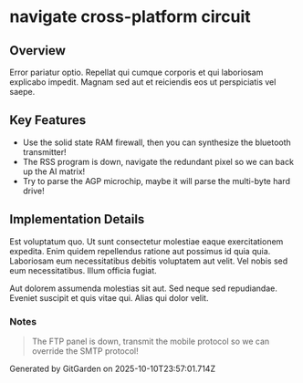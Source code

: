 # navigate cross-platform circuit

## Overview
Error pariatur optio. Repellat qui cumque corporis et qui laboriosam explicabo impedit. Magnam sed aut et reiciendis eos ut perspiciatis vel saepe.

## Key Features
- Use the solid state RAM firewall, then you can synthesize the bluetooth transmitter!
- The RSS program is down, navigate the redundant pixel so we can back up the AI matrix!
- Try to parse the AGP microchip, maybe it will parse the multi-byte hard drive!

## Implementation Details
Est voluptatum quo. Ut sunt consectetur molestiae eaque exercitationem expedita. Enim quidem repellendus ratione aut possimus id quia quia. Laboriosam eum necessitatibus debitis voluptatem aut velit. Vel nobis sed eum necessitatibus. Illum officia fugiat.
 Aut dolorem assumenda molestias sit aut. Sed neque sed repudiandae. Eveniet suscipit et quis vitae qui. Alias qui dolor velit.

### Notes
> The FTP panel is down, transmit the mobile protocol so we can override the SMTP protocol!

Generated by GitGarden on 2025-10-10T23:57:01.714Z